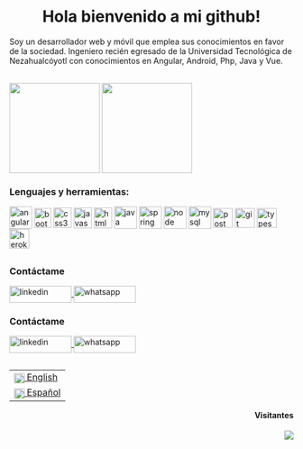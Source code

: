 <h1 align="center">Hola bienvenido a mi github! </h1>

  Soy un desarrollador web y móvil que emplea sus conocimientos en favor de la sociedad. Ingeniero recién egresado de la Universidad Tecnológica de Nezahualcóyotl con conocimientos en Angular, Android, Php, Java y Vue.

  <br>

  <div>
    <img height="160em"   align="center" src="https://github-readme-stats.vercel.app/api?username=cod3f1re&show_icons=true&theme=highcontrast&include_all_commits=true&count_private=true">
    <img height="160em" align="center" src="https://github-readme-stats.vercel.app/api/top-langs/?username=cod3f1re&&layout=compact&hide=shell&theme=highcontrast">
  </div>
  

<div>
  <h3 align="left">Lenguajes y herramientas:</h3>
</div>

<div>
  <img align = "center" src="https://i.imgur.com/UovuoGG.png" alt="angular" width="40" height="40"/> 
  <img align = "center" src="https://i.imgur.com/aSHZnoG.png" alt="bootstrap" width="30" height="35"/>
  <img align = "center" src="https://i.imgur.com/TLY19Q3.png" alt="css3" width="32" height="36"/>
  <img align = "center" src="https://i.imgur.com/O02pplX.png" alt="javascript" width="32" height="37"/>
  <img align = "center" src="https://i.imgur.com/HHwqtbv.png" alt="html" width="32" height="37"/> 
  <img align = "center" src="https://i.imgur.com/g6Wg8Ey.png" alt="java" width="40" height="40"/> 
  <img align = "center" src="https://i.imgur.com/emPAeK4.png" alt="spring" width="40" height="40"/> 
  <img align = "center" src="https://i.imgur.com/LgigRLh.png" alt="node" width="40" height="40"/>                      
  <img align = "center" src="https://i.imgur.com/ZNjQkom.png" alt="mysql" width="40" height="40"/> 
  <img align = "center" src="https://i.imgur.com/WVuA8RH.png" alt="postman" width="35" height="35"/> 
  <img align = "center" src="https://i.imgur.com/5pIevzW.png" alt="git" width="35" height="35"/> 
  <img align = "center" src="https://i.imgur.com/t1oS4Pz.png" alt="typescript" width="35" height="35"/> 
  <img align = "center" src="https://i.imgur.com/aQ5tyLv.png" alt="heroku" width="35" height="35"/> 
</div>
  
  ##
<div>
  <h3 align="left">Contáctame </h3>
  <p align="left">
  <a href="www.linkedin.com/in/abraham-rivera-rojas-86323b181" target="blank">
    <img align="center" src="https://img.shields.io/badge/LinkedIn-0077B5?style=for-the-badge&logo=linkedin&logoColor=white" alt="linkedin" height="30" width="110" />
  </a>
  <a href="https://api.whatsapp.com/send?phone=5511940878" target="blank">
    <img align="center" src="https://img.shields.io/badge/WhatsApp-25D366?style=for-the-badge&logo=whatsapp&logoColor=white" alt="whatsapp" height="30" width="110" />
  </a>
</div>
  
  
<div>
  <h3 align="left">Contáctame </h3>
  <p align="left">

  <a href="www.linkedin.com/in/abraham-rivera-rojas-86323b181" target="blank">
    <img align="center" src="https://img.shields.io/badge/LinkedIn-0077B5?style=for-the-badge&logo=linkedin&logoColor=white" alt="linkedin" height="30" width="110" />
      </a>
  <a href="https://api.whatsapp.com/send?phone=5511942366432" target="blank">
    <img align="center" src="https://img.shields.io/badge/WhatsApp-25D366?style=for-the-badge&logo=whatsapp&logoColor=white" alt="whatsapp" height="30" width="110" />
  </a>
</div>
<div>
  <table align="right">
    <tr><td><a href="README_us.md"><img src="https://i.imgur.com/Ja6zOUB.png" height="18.5" align="center"> English</a></td></tr>
    <tr><td><a href="README.md"><img src="https://i.imgur.com/aTLvLiO.png" height="18.5" align="center"> Español</a></td></tr>
  </table>
 </div>
  
  <div>   
    <h4 align="right"> Visitantes </h4>
    <img align="right" src="https://profile-counter.glitch.me/cod3f1re/count.svg">
  </div> 
 
</div>
